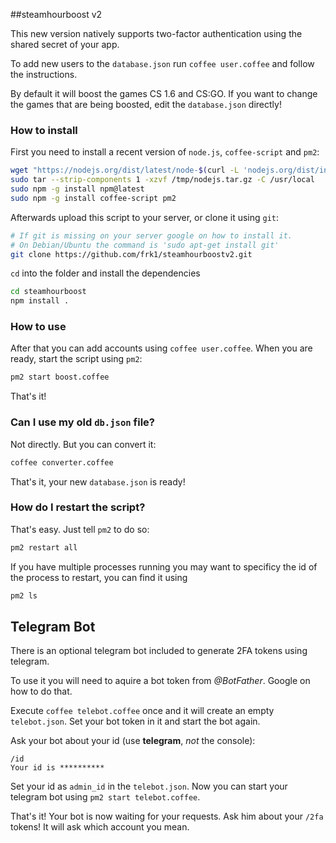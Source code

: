 ##steamhourboost v2

This new version natively supports two-factor authentication using the shared secret of your app.

To add new users to the `database.json` run `coffee user.coffee` and follow the instructions.

By default it will boost the games CS 1.6 and CS:GO. If you want to change the games that are being boosted, edit the `database.json` directly!

### How to install
First you need to install a recent version of `node.js`, `coffee-script` and `pm2`:

```bash
wget "https://nodejs.org/dist/latest/node-$(curl -L 'nodejs.org/dist/index.tab' | sed -n '2p' | awk '{ print $1 }')-linux-x64.tar.gz" -O /tmp/nodejs.tar.gz
sudo tar --strip-components 1 -xzvf /tmp/nodejs.tar.gz -C /usr/local
sudo npm -g install npm@latest
sudo npm -g install coffee-script pm2
```

Afterwards upload this script to your server, or clone it using `git`:

```bash
# If git is missing on your server google on how to install it.
# On Debian/Ubuntu the command is 'sudo apt-get install git'
git clone https://github.com/frk1/steamhourboostv2.git
```

`cd` into the folder and install the dependencies

```bash
cd steamhourboost
npm install .
```

### How to use

After that you can add accounts using `coffee user.coffee`. When you are ready, start the script using `pm2`:

```bash
pm2 start boost.coffee
```

That's it!

### Can I use my old `db.json` file?

Not directly. But you can convert it:

```bash
coffee converter.coffee
```

That's it, your new `database.json` is ready!

### How do I restart the script?

That's easy. Just tell `pm2` to do so:

```bash
pm2 restart all
```

If you have multiple processes running you may want to specificy the id of the process to restart, you can find it using

```bash
pm2 ls
```

## Telegram Bot

There is an optional telegram bot included to generate 2FA tokens using telegram.

To use it you will need to aquire a bot token from *@BotFather*. Google on how to do that.

Execute `coffee telebot.coffee` once and it will create an empty `telebot.json`. Set your bot token in it and start the bot again.

Ask your bot about your id (use **telegram**, _not_ the console):

```
/id
Your id is **********
```

Set your id as `admin_id` in the `telebot.json`. Now you can start your telegram bot using `pm2 start telebot.coffee`.

That's it! Your bot is now waiting for your requests. Ask him about your `/2fa` tokens! It will ask which account you mean.
